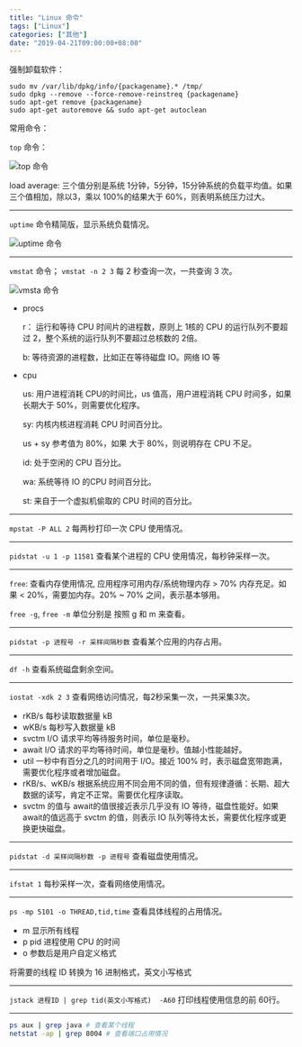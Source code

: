 ```yaml
---
title: "Linux 命令"
tags: ["Linux"]
categories: ["其他"]
date: "2019-04-21T09:00:00+08:00"
---
```


强制卸载软件：

```shell
sudo mv /var/lib/dpkg/info/{packagename}.* /tmp/
sudo dpkg --remove --force-remove-reinstreq {packagename}
sudo apt-get remove {packagename}
sudo apt-get autoremove && sudo apt-get autoclean
```



常用命令：

`top` 命令：

![top 命令](https://i.loli.net/2019/06/25/5d120a6fe694016796.png)

load average: 三个值分别是系统 1分钟，5分钟，15分钟系统的负载平均值。如果三个值相加，除以3，乘以 100%的结果大于 60%，则表明系统压力过大。

---

`uptime` 命令精简版，显示系统负载情况。

![uptime 命令](https://i.loli.net/2019/06/25/5d120b3fd6d7715038.png)

---

`vmstat` 命令； `vmstat -n 2 3` 每 2 秒查询一次，一共查询 3 次。

![vmsta 命令](https://i.loli.net/2019/06/25/5d120bbb1295d91056.png)

+ procs

  r： 运行和等待 CPU 时间片的进程数，原则上 1核的 CPU 的运行队列不要超过 2，整个系统的运行队列不要超过总核数的 2倍。

  b: 等待资源的进程数，比如正在等待磁盘 IO。网络 IO 等

+ cpu

  us: 用户进程消耗 CPU的时间比，us  值高，用户进程消耗 CPU 时间多，如果长期大于 50%，则需要优化程序。

  sy: 内核内核进程消耗 CPU 时间百分比。

  us + sy 参考值为 80%，如果 大于 80%，则说明存在 CPU 不足。

  id: 处于空闲的 CPU 百分比。

  wa: 系统等待 IO 的CPU 时间百分比。

  st: 来自于一个虚拟机偷取的 CPU 时间的百分比。

---

`mpstat -P ALL 2` 每两秒打印一次 CPU 使用情况。

---

`pidstat -u 1 -p 11581` 查看某个进程的 CPU 使用情况，每秒钟采样一次。

---

`free`: 查看内存使用情况, 应用程序可用内存/系统物理内存 > 70% 内存充足。如果 < 20%，需要加内存。20% ~ 70% 之间，表示基本够用。

`free -g`, `free -m`  单位分别是 按照 g 和 m 来查看。

---

`pidstat -p 进程号 -r 采样间隔秒数` 查看某个应用的内存占用。

---

`df -h` 查看系统磁盘剩余空间。

---

`iostat -xdk 2 3` 查看网络访问情况，每2秒采集一次，一共采集3次。

+ rKB/s 每秒读取数据量 kB
+ wKB/s 每秒写入数据量 kB
+ svctm I/O 请求平均等待服务时间，单位是毫秒。
+ await I/O 请求的平均等待时间，单位是毫秒。值越小性能越好。
+ util 一秒中有百分之几的时间用于 I/O。接近 100% 时，表示磁盘宽带跑满，需要优化程序或者增加磁盘。
+ rKB/s、wKB/s 根据系统应用不同会用不同的值，但有规律遵循：长期、超大数据的读写，肯定不正常。需要优化程序读取。
+ svctm 的值与 await的值很接近表示几乎没有 IO 等待，磁盘性能好。如果 await的值远高于 svctm 的值，则表示 IO 队列等待太长，需要优化程序或更换更快磁盘。

---

`pidstat -d 采样间隔秒数 -p 进程号`  查看磁盘使用情况。

---

`ifstat 1`  每秒采样一次，查看网络使用情况。

---

`ps -mp 5101 -o THREAD,tid,time`  查看具体线程的占用情况。

+ m 显示所有线程
+ p pid 进程使用 CPU 的时间
+ o 参数后是用户自定义格式

将需要的线程 ID 转换为 16 进制格式，英文小写格式

---

`jstack 进程ID | grep tid(英文小写格式)  -A60`  打印线程使用信息的前 60行。

---

```bash
ps aux | grep java # 查看某个线程
netstat -ap | grep 8004 # 查看端口占用情况
```